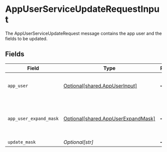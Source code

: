 # AppUserServiceUpdateRequestInput

The AppUserServiceUpdateRequest message contains the app user and the fields to be updated.


## Fields

| Field                                                                              | Type                                                                               | Required                                                                           | Description                                                                        |
| ---------------------------------------------------------------------------------- | ---------------------------------------------------------------------------------- | ---------------------------------------------------------------------------------- | ---------------------------------------------------------------------------------- |
| `app_user`                                                                         | [Optional[shared.AppUserInput]](undefined/models/shared/appuserinput.md)           | :heavy_minus_sign:                                                                 | Application User that represents an account in the application.                    |
| `app_user_expand_mask`                                                             | [Optional[shared.AppUserExpandMask]](undefined/models/shared/appuserexpandmask.md) | :heavy_minus_sign:                                                                 | The AppUserExpandMask message contains a list of paths to expand in the response.  |
| `update_mask`                                                                      | *Optional[str]*                                                                    | :heavy_minus_sign:                                                                 | N/A                                                                                |